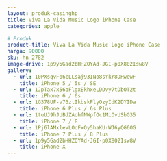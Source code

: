```yaml
---
layout: produk-casinghp
title: Viva La Vida Music Logo iPhone Case
categories: apple

# Produk
product-title: Viva La Vida Music Logo iPhone Case
harga: 90000
sku: hn-2782
image-drive: 1p9y5Gad2bHHZOYAd-JGI-p0X802Isw8V
gallery:
  - url: 10PXsqvFo6cLLsaj93INo8sYkr8DRwewF
    title: iPhone 5 / 5s / SE
  - url: 1JpTax7x56bFlgxEkhxeLDDvy7tDbOT2t
    title: iPhone 6 / 6s
  - url: 1G378UF-v76ztIkbskFlyOzyIdK2DYIDa
    title: iPhone 6 Plus / 6s Plus
  - url: 1tuUJ9hJUBdZAohfNWpfOc1MiOvUSbG35
    title: iPhone 7 / 8
  - url: 1Pj6lAMxlevLOoFxOy5haKU-WJ6yQG6OG
    title: iPhone 7 Plus / 8 Plus
  - url: 1p9y5Gad2bHHZOYAd-JGI-p0X802Isw8V
    title: iPhone X
---
```

